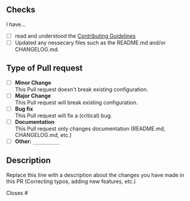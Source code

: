 <!--
    Thank you for opening this Pull request!
    Please make sure to read the info in this PR and to
    provide all nessecary information.

    Not following the template may result in your PR
    being closed without warning!
-->

## Checks
<!-- Please "check" the below options by replacing [ ] with [x] -->

I have...

- [ ] read and understood the [Contributing Guidelines][contributing]
- [ ] Updated any nessecary files such as the README.md and/or CHANGELOG.md.

## Type of Pull request
<!-- Please "check" the below options by replacing [ ] with [x] -->
<!-- ONLY select one option! -->

- [ ] **Minor Change**  
  This Pull request doesn't break existing configuration.
- [ ] **Major Change**  
  This Pull request will break existing configuration.
- [ ] **Bug fix**  
  This Pull request will fix a (critical) bug.
- [ ] **Documentation**  
  This Pull request only changes documentation (README.md, CHANGELOG.md, etc.)
- [ ] **Other:** `__________` <!-- Replace the __________ with what you changed -->

## Description

Replace this line with a description about the changes you have made in this PR (Correcting typos, adding new features, etc.)

<!-- When your Pull request is related to an issue, mention the ID here -->
Closes #

<!-- Do not edit anything below this line! -->
[contributing]: https://github.com/Readme-Workflows/.github/blob/main/.github/CONTRIBUTING.md
